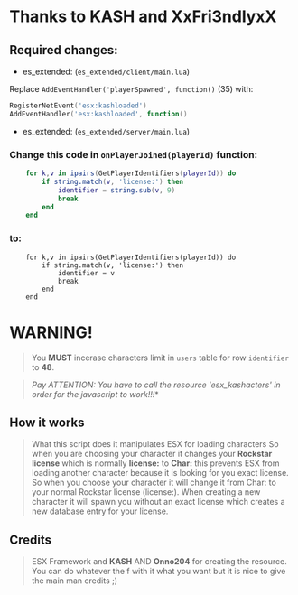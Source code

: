 # Thanks to KASH and XxFri3ndlyxX

## Required changes:

* es_extended: (`es_extended/client/main.lua`)

Replace `AddEventHandler('playerSpawned', function()` (35) with:

```lua
RegisterNetEvent('esx:kashloaded')
AddEventHandler('esx:kashloaded', function()
```

* es_extended: (`es_extended/server/main.lua`)

### Change this code in `onPlayerJoined(playerId)` function:

```lua
	for k,v in ipairs(GetPlayerIdentifiers(playerId)) do
		if string.match(v, 'license:') then
			identifier = string.sub(v, 9)
			break
		end
	end
```

### to:


```
	for k,v in ipairs(GetPlayerIdentifiers(playerId)) do
		if string.match(v, 'license:') then
			identifier = v
			break
		end
	end
```

# WARNING!
> You **MUST** incerase characters limit in `users` table for row `identifier` to **48**.

> *Pay ATTENTION: You have to call the resource 'esx_kashacters' in order for the javascript to work!!!**

## How it works
> What this script does it manipulates ESX for loading characters
So when you are choosing your character it changes your **Rockstar license** which is normally **license:** to **Char:** this prevents ESX from loading another character because it is looking for you exact license. So when you choose your character it will change it from Char: to your normal Rockstar license (license:). When creating a new character it will spawn you without an exact license which creates a new database entry for your license.

## Credits

> ESX Framework and **KASH** AND **Onno204** for creating the resource. You can do whatever the f with it what you want but it is nice to give the main man credits ;)
